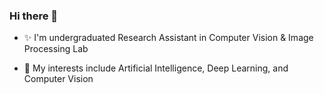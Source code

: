 ### Hi there 👋

- ✨ I'm undergraduated Research Assistant in Computer Vision & Image Processing Lab

- 🌱 My interests include Artificial Intelligence, Deep Learning, and Computer Vision

